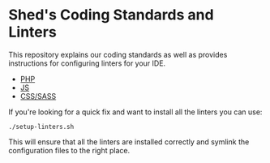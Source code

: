 # Shed's Coding Standards and Linters

This repository explains our coding standards as well as provides instructions for configuring linters for your IDE.

- [PHP](php/README.md)
- [JS](js/README.md)
- [CSS/SASS](sass/README.md)

If you're looking for a quick fix and want to install all the linters you can use:

```
./setup-linters.sh
```

This will ensure that all the linters are installed correctly and symlink the configuration files to the right place.
